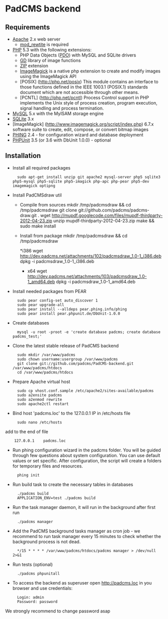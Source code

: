 PadCMS backend
==============

Requirements
------------

* [Apache](http://httpd.apache.org/) 2.x web server
    * [mod_rewtite](http://httpd.apache.org/docs/current/mod/mod_rewrite.html) is required
* [PHP](http://php.net/) 5.3 with the following extensions:
    * PHP Data Objects ([PDO](http://php.net/manual/en/book.pdo.php)) with MySQL and SQLite drivers
    * [GD](http://php.net/manual/en/book.image.php) library of image functions
    * [ZIP](http://www.php.net/manual/en/book.zip.php) extension
    * [ImageMagick](http://php.net/manual/en/book.imagick.php) is a native php extension to create and modify images using the ImageMagick API
    * [POSIX] (http://php.net/posix) This module contains an interface to those functions defined in the IEEE 1003.1 (POSIX.1) standards document which are not accessible through other means.
    * [PCNTL] (http://php.net/pcntl) Process Control support in PHP implements the Unix style of process creation, program execution, signal handling and process termination.
* [MySQL](http://mysql.com/) 5.x with the MyISAM storage engine
* [SQLite](http://www.sqlite.org/) 3.x
* [ImageMagick] (http://www.imagemagick.org/script/index.php) 6.7.x software suite to create, edit, compose, or convert bitmap images
* [PHING](http://www.phing.info/trac/) 2.4 - for configuration wizard and database deployment
* [PHPUnit](http://www.phpunit.de/) 3.5 (or 3.6 with DbUnit 1.0.0) - optional

Installation
------------

* Install all required packages

        sudo apt-get install unzip git apache2 mysql-server php5 sqlite3 php5-mysql php5-sqlite php5-imagick php-apc php-pear php5-dev imagemagick optipng
* Install PadCMSdraw util
    * Compile from sources
        mkdir /tmp/padcmsdraw && cd /tmp/padcmsdraw
        git clone git://github.com/padcms/padcms-draw.git .
        wget http://mupdf.googlecode.com/files/mupdf-thirdparty-2012-04-23.zip
        unzip mupdf-thirdparty-2012-04-23.zip
        make && sudo make install
    * Install from package
        mkdir /tmp/padcmsdraw && cd /tmp/padcmsdraw

        *i386
                wget http://dev.padcms.net/attachments/102/padcmsdraw_1.0-1_i386.deb
                dpkg -i padcmsdraw_1.0-1_i386.deb
        * x64
                wget http://dev.padcms.net/attachments/103/padcmsdraw_1.0-1_amd64.deb
                dpkg -i padcmsdraw_1.0-1_amd64.deb
* Install needed packages from PEAR

        sudo pear config-set auto_discover 1
        sudo pear upgrade-all
        sudo pear install --alldeps pear.phing.info/phing
        sudo pear install pear.phpunit.de/DbUnit-1.0.0
* Create databases

        mysql -u root -proot -e 'create database padcms; create database padcms_test;'
* Clone the latest stable release of PadCMS backend

        sudo mkdir /var/www/padcms
        sudo chown username:usergroup /var/www/padcms
        git clone git://github.com/padcms/PadCMS-backend.git /var/www/padcms/htdocs
        cd /var/www/padcms/htdocs
* Prepare Apache virtual host

        sudo cp vhost.conf.sample /etc/apache2/sites-available/padcms
        sudo a2ensite padcms
        sudo a2enmod rewrite
        sudo apache2ctl restart
* Bind host 'padcms.loc' to the 127.0.0.1 IP in /etc/hosts file

        sudo nano /etc/hosts
add to the end of file

        127.0.0.1    padcms.loc
* Run phing configuration wizard in the padcms folder. You will be guided through few questions about system configuration. You can use default values or set specific. After configuration, the script will create a folders for temporary files and resources.

        phing init
* Run build task to create the necessary tables in databases

        ./padcms build
        APPLICATION_ENV=test ./padcms build
* Run the task manager daemon, it will run in the background after first run

        ./padcms manager
* Add the PadCMS background tasks manager as cron job - we recommend to run task manager every 15 minutes to check whether the background process is not dead.

        */15 * * * * /var/www/padcms/htdocs/padcms manager > /dev/null 2>&1
* Run tests (optional)

        ./padcms phpunitall
* To access the backend as superuser open http://padcms.loc in you browser and use credentials:

        Login: admin
        Password: password

We strongly recommend to change password asap
